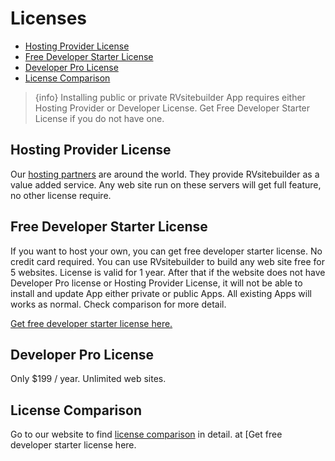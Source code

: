 
# Licenses
  <!-- - [Free Open Source License](#Free-Open-Source-License) -->
  - [Hosting Provider License](#Hosting-Provider-License)
  - [Free Developer Starter License](#Free-Developer-Starter-License)
  - [Developer Pro License](#Developer-Pro-License)
  - [License Comparison](#License-Comparison)

<!-- TODO: @sirishom revise ใหม่อีกนะครับ ตัว open source comment ไว้ก่อน-->

> {info} Installing public or private RVsitebuilder App requires either Hosting Provider or Developer License. Get Free Developer Starter License if you do not have one.


<!-- <a name="Free-Open-Source-License"></a>
## Free Open Source License
Suitable for end-user looking for a free CMS with drag and drop editor. It comes with free basic templates. But cannot install public or private RVsitebuilder's app to extend its functionalities. -->

<a name="Hosting-Provider-License"></a>
## Hosting Provider License
Our [hosting partners](https://rvsitebuilder.com/hosting-partner/) are around the world. They provide RVsitebuilder as a value added service. Any web site run on these servers will get full feature, no other license require.


<a name="Free-Developer-Starter-License"></a>
## Free Developer Starter License

If you want to host your own, you can get free developer starter license. No credit card required. You can use RVsitebuilder to build any web site free for 5 websites. License is valid for 1 year. After that if the website does not have Developer Pro license or Hosting Provider License, it will not be able to install and update App either private or public Apps. All existing Apps will works as normal. Check comparison for more detail.

[Get free developer starter license here.](https://dev.rvsitebuilder.com)

<a name="Developer-Pro-License"></a>
## Developer Pro License

Only $199 / year. Unlimited web sites.


<a name="License Comparison"></a>
## License Comparison

<!-- TODO: @sirishom link มียัง -->
Go to our website to find [license comparison](https://dev.rvsitebuilder.com) in detail. at [Get free developer starter license here.
